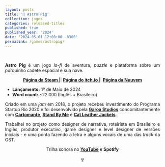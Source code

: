 ```yaml
---
layout: posts
title: '🚀 Astro Pig'
collection: jogos
categories: released-titles
published: true
published_year: '2024'
date: '2024-05-01 12:00:00 -0300'
permalink: /games/astropig/
---
```



<div style="text-align:justify">
<p>⠀</p>
<p> </p>
<p> <b>Astro Pig</b> é um jogo <i>lo-fi</i> de aventura, <i>puzzle</i> e plataforma sobre um porquinho cadete espacial e sua nave.</p>
<p style="text-align:center"> <b> <a href= "https://store.steampowered.com/app/1800390/Astro_Pig/"> Página da Steam </a> </b> || <b> <a href= "https://garoa.itch.io/astro-pig"> Página do itch.io </a> </b> || <b> <a href= "https://www.nuuvem.com/br-pt/item/astro-pig"> Página da Nuuvem </a> </b> </p> 
<ul>
  <li><strong>Lançamento:</strong> 1º de Maio de 2024</li>
  <li><strong>Word count:</strong> ~22.000 (Inglês + Brasileiro)</li>
</ul>
<p>Criado em uma <i>jam</i> em 2018, o projeto recebeu investimento do Programa Startup Rio 2020 e foi desenvolvido pela <a href="https://garoastudios.com"><strong>Garoa Studios</strong></a> concomitantemente com <a href="https://victordepaiva.com/jogos/cartomante/"><strong>Cartomante</strong></a>, <a href="https://victordepaiva.com/jogos/standbyme/"><strong>Stand By Me</strong></a> e <a href="https://victordepaiva.com/jogos/catleatherjackets/"><strong>Cat Leather Jackets</strong></a>.</p>
<p>Trabalhei no projeto como designer de narrativa, roteirista em Brasileiro e Inglês, produtor executivo, game designer e level designer de versões iniciais - e uma ponta fazendo a letra e alguns vocais de uma das <i>track</i> da OST.</p>
<p style="text-align: center;">Trilha sonora no <a href="https://www.youtube.com/playlist?list=PLVB_OZivbJHkafl-S9X8PcQ6Jk0sCkFMJ"><strong>YouTube</strong></a> e <strong>Spotify</strong></p>

<p style="text-align:center"> ╦ </p>
